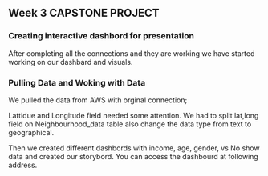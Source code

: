 ## Week 3 CAPSTONE PROJECT 

### Creating interactive dashbord for presentation 

After completing all the connections and they are working we have started working on our dashbard and visuals.

  
  ### Pulling Data and Woking with Data 

We pulled the data from AWS with orginal connection;

Lattidue and Longitude field needed some attention.  We had to split lat,long field on Neighbourhood_data table also change the data type from text to geographical.

Then we created different dashbords with income, age, gender, vs No show data and created our storybord. 
You can access the dashbourd at following address.

[](https://public.tableau.com/profile/ren5313#!/vizhome/NeighbourhoodData/AgevsNo_sh0w?publish=yes)



